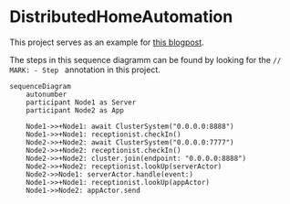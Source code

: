 # DistributedHomeAutomation

This project serves as an example for [this blogpost](https://juliankahnert.de/posts/2025-02-09--swift-distributed-actors/).

The steps in this sequence diagramm can be found by looking for the `// MARK: - Step ` annotation in this project.

```mermaid
sequenceDiagram
    autonumber
    participant Node1 as Server
    participant Node2 as App

    Node1->>+Node1: await ClusterSystem("0.0.0.0:8888")
    Node1->>+Node1: receptionist.checkIn()
    Node2->>+Node2: await ClusterSystem("0.0.0.0:7777")
    Node2->>+Node2: receptionist.checkIn()
    Node2->>+Node2: cluster.join(endpoint: "0.0.0.0:8888")
    Node2->>+Node2: receptionist.lookUp(serverActor)
    Node2->>Node1: serverActor.handle(event:)
    Node1->>+Node1: receptionist.lookUp(appActor)
    Node1->>Node2: appActor.send
```
